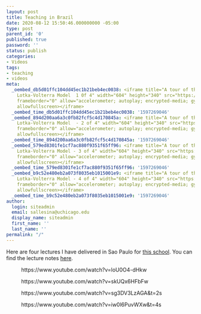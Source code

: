 ```yaml
---
layout: post
title: Teaching in Brazil
date: 2020-08-12 15:50:46.000000000 -05:00
type: post
parent_id: '0'
published: true
password: ''
status: publish
categories:
- Videos
tags:
- teaching
- videos
meta:
  _oembed_db5d01ffc104dd45ec1b21beb4ec0038: <iframe title="A tour of the Generalized
    Lotka-Volterra Model  1 0f 4" width="604" height="340" src="https://www.youtube.com/embed/loU0O4-dHkw?feature=oembed"
    frameborder="0" allow="accelerometer; autoplay; encrypted-media; gyroscope; picture-in-picture"
    allowfullscreen></iframe>
  _oembed_time_db5d01ffc104dd45ec1b21beb4ec0038: '1597269046'
  _oembed_894d200aa6a3c0fb82fcf5c4d170845a: <iframe title="A tour of the Generalized
    Lotka-Volterra Model  - 2 of 4" width="604" height="340" src="https://www.youtube.com/embed/skUQx6HFbFw?feature=oembed"
    frameborder="0" allow="accelerometer; autoplay; encrypted-media; gyroscope; picture-in-picture"
    allowfullscreen></iframe>
  _oembed_time_894d200aa6a3c0fb82fcf5c4d170845a: '1597269046'
  _oembed_579ed8301fe1cf7ac880f9351f65ff96: <iframe title="A tour of the Generalized
    Lotka-Volterra Model - 3 of 4" width="604" height="340" src="https://www.youtube.com/embed/sg3DV3LzAGA?start=2&feature=oembed"
    frameborder="0" allow="accelerometer; autoplay; encrypted-media; gyroscope; picture-in-picture"
    allowfullscreen></iframe>
  _oembed_time_579ed8301fe1cf7ac880f9351f65ff96: '1597269046'
  _oembed_b9c52e480eb2a073f8035eb1015001e9: <iframe title="A tour of the Generalized
    Lotka-Volterra Model - 4 of 4" width="604" height="340" src="https://www.youtube.com/embed/iw0l6PuvWXw?start=4&feature=oembed"
    frameborder="0" allow="accelerometer; autoplay; encrypted-media; gyroscope; picture-in-picture"
    allowfullscreen></iframe>
  _oembed_time_b9c52e480eb2a073f8035eb1015001e9: '1597269046'
author:
  login: siteadmin
  email: sallesina@uchicago.edu
  display_name: siteadmin
  first_name: ''
  last_name: ''
permalink: "/"
---
```

<!-- wp:paragraph -->

Here are four lectures I have delivered in Sao Paulo for [this school](https://www.ictp-saifr.org/community-ecology-from-patterns-to-principles/). You can find the lecture notes [here](https://stefanoallesina.github.io/Sao_Paulo_School/intro.html).

<!-- /wp:paragraph -->

<!-- wp:core-embed/youtube {"url":"https://www.youtube.com/watch?v=loU0O4-dHkw","type":"video","providerNameSlug":"youtube","className":"wp-embed-aspect-16-9 wp-has-aspect-ratio"} -->

<figure class="wp-block-embed-youtube wp-block-embed is-type-video is-provider-youtube wp-embed-aspect-16-9 wp-has-aspect-ratio">
<div class="wp-block-embed__wrapper">
https://www.youtube.com/watch?v=loU0O4-dHkw
</div>
</figure>

<!-- /wp:core-embed/youtube -->

<!-- wp:core-embed/youtube {"url":"https://www.youtube.com/watch?v=skUQx6HFbFw","type":"video","providerNameSlug":"youtube","className":"wp-embed-aspect-16-9 wp-has-aspect-ratio"} -->

<figure class="wp-block-embed-youtube wp-block-embed is-type-video is-provider-youtube wp-embed-aspect-16-9 wp-has-aspect-ratio">
<div class="wp-block-embed__wrapper">
https://www.youtube.com/watch?v=skUQx6HFbFw
</div>
</figure>

<!-- /wp:core-embed/youtube -->

<!-- wp:core-embed/youtube {"url":"https://www.youtube.com/watch?v=sg3DV3LzAGA\u0026t=2s","type":"video","providerNameSlug":"youtube","className":"wp-embed-aspect-16-9 wp-has-aspect-ratio"} -->

<figure class="wp-block-embed-youtube wp-block-embed is-type-video is-provider-youtube wp-embed-aspect-16-9 wp-has-aspect-ratio">
<div class="wp-block-embed__wrapper">
https://www.youtube.com/watch?v=sg3DV3LzAGA&amp;t=2s
</div>
</figure>

<!-- /wp:core-embed/youtube -->

<!-- wp:core-embed/youtube {"url":"https://www.youtube.com/watch?v=iw0l6PuvWXw\u0026t=4s","type":"video","providerNameSlug":"youtube","className":"wp-embed-aspect-16-9 wp-has-aspect-ratio"} -->

<figure class="wp-block-embed-youtube wp-block-embed is-type-video is-provider-youtube wp-embed-aspect-16-9 wp-has-aspect-ratio">
<div class="wp-block-embed__wrapper">
https://www.youtube.com/watch?v=iw0l6PuvWXw&amp;t=4s
</div>
</figure>

<!-- /wp:core-embed/youtube -->

